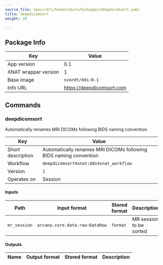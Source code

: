 ```yaml
---
source_file: specs/mri/human/neuro/bidsapps/deepdicomsort.yaml
title: deepdicomsort
weight: 10

---
```


## Package Info
|Key|Value|
|---|-----|
|App version|0.1|
|XNAT wrapper version|1|
|Base image|`svordt/dds:0.1`|
|Info URL|https://deepdicomsort.com|

## Commands
### deepdicomsort
Automatically renames MRI DICOMs following BIDS naming convention

|Key|Value|
|---|-----|
|Short description|Automatically renames MRI DICOMs following BIDS naming convention|
|Workflow|`deepdicomsort4xnat:dds4xnat_workflow`|
|Version|`1`|
|Operates on|Session|
#### Inputs
|Path|Input format|Stored format|Description|
|----|------------|-------------|-----------|
|`mr_session`|`arcana.core.data.row:DataRow`|`format`|MR session to be sorted|

#### Outputs
|Name|Output format|Stored format|Description|
|----|-------------|-------------|-----------|
